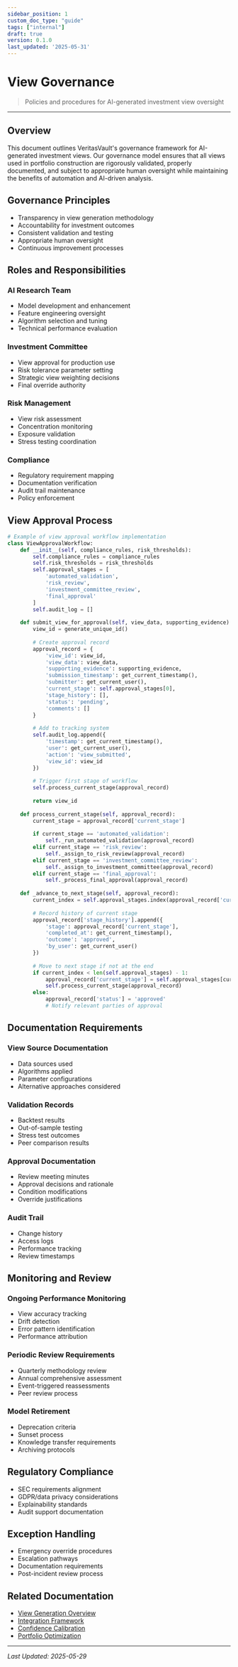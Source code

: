 ```yaml
---
sidebar_position: 1
custom_doc_type: "guide"
tags: ["internal"]
draft: true
version: 0.1.0
last_updated: '2025-05-31'
---
```


# View Governance

> Policies and procedures for AI-generated investment view oversight

---

## Overview

This document outlines VeritasVault's governance framework for AI-generated investment views. Our governance model ensures that all views used in portfolio construction are rigorously validated, properly documented, and subject to appropriate human oversight while maintaining the benefits of automation and AI-driven analysis.

## Governance Principles

* Transparency in view generation methodology
* Accountability for investment outcomes
* Consistent validation and testing
* Appropriate human oversight
* Continuous improvement processes

## Roles and Responsibilities

### AI Research Team

* Model development and enhancement
* Feature engineering oversight
* Algorithm selection and tuning
* Technical performance evaluation

### Investment Committee

* View approval for production use
* Risk tolerance parameter setting
* Strategic view weighting decisions
* Final override authority

### Risk Management

* View risk assessment
* Concentration monitoring
* Exposure validation
* Stress testing coordination

### Compliance

* Regulatory requirement mapping
* Documentation verification
* Audit trail maintenance
* Policy enforcement

## View Approval Process

```python
# Example of view approval workflow implementation
class ViewApprovalWorkflow:
    def __init__(self, compliance_rules, risk_thresholds):
        self.compliance_rules = compliance_rules
        self.risk_thresholds = risk_thresholds
        self.approval_stages = [
            'automated_validation',
            'risk_review',
            'investment_committee_review',
            'final_approval'
        ]
        self.audit_log = []
        
    def submit_view_for_approval(self, view_data, supporting_evidence):
        view_id = generate_unique_id()
        
        # Create approval record
        approval_record = {
            'view_id': view_id,
            'view_data': view_data,
            'supporting_evidence': supporting_evidence,
            'submission_timestamp': get_current_timestamp(),
            'submitter': get_current_user(),
            'current_stage': self.approval_stages[0],
            'stage_history': [],
            'status': 'pending',
            'comments': []
        }
        
        # Add to tracking system
        self.audit_log.append({
            'timestamp': get_current_timestamp(),
            'user': get_current_user(),
            'action': 'view_submitted',
            'view_id': view_id
        })
        
        # Trigger first stage of workflow
        self.process_current_stage(approval_record)
        
        return view_id
    
    def process_current_stage(self, approval_record):
        current_stage = approval_record['current_stage']
        
        if current_stage == 'automated_validation':
            self._run_automated_validation(approval_record)
        elif current_stage == 'risk_review':
            self._assign_to_risk_review(approval_record)
        elif current_stage == 'investment_committee_review':
            self._assign_to_investment_committee(approval_record)
        elif current_stage == 'final_approval':
            self._process_final_approval(approval_record)
            
    def _advance_to_next_stage(self, approval_record):
        current_index = self.approval_stages.index(approval_record['current_stage'])
        
        # Record history of current stage
        approval_record['stage_history'].append({
            'stage': approval_record['current_stage'],
            'completed_at': get_current_timestamp(),
            'outcome': 'approved',
            'by_user': get_current_user()
        })
        
        # Move to next stage if not at the end
        if current_index < len(self.approval_stages) - 1:
            approval_record['current_stage'] = self.approval_stages[current_index + 1]
            self.process_current_stage(approval_record)
        else:
            approval_record['status'] = 'approved'
            # Notify relevant parties of approval
```

## Documentation Requirements

### View Source Documentation

* Data sources used
* Algorithms applied
* Parameter configurations
* Alternative approaches considered

### Validation Records

* Backtest results
* Out-of-sample testing
* Stress test outcomes
* Peer comparison results

### Approval Documentation

* Review meeting minutes
* Approval decisions and rationale
* Condition modifications
* Override justifications

### Audit Trail

* Change history
* Access logs
* Performance tracking
* Review timestamps

## Monitoring and Review

### Ongoing Performance Monitoring

* View accuracy tracking
* Drift detection
* Error pattern identification
* Performance attribution

### Periodic Review Requirements

* Quarterly methodology review
* Annual comprehensive assessment
* Event-triggered reassessments
* Peer review process

### Model Retirement

* Deprecation criteria
* Sunset process
* Knowledge transfer requirements
* Archiving protocols

## Regulatory Compliance

* SEC requirements alignment
* GDPR/data privacy considerations
* Explainability standards
* Audit support documentation

## Exception Handling

* Emergency override procedures
* Escalation pathways
* Documentation requirements
* Post-incident review process

## Related Documentation

* [View Generation Overview](../view-generation.md)
* [Integration Framework](./integration-framework.md)
* [Confidence Calibration](./confidence-calibration.md)
* [Portfolio Optimization](../portfolio-optimization.md)

---

*Last Updated: 2025-05-29*